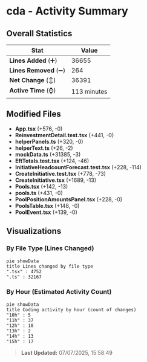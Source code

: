 # cda - Activity Summary 

## Overall Statistics

| Stat                   | Value                                                             |
| ---------------------- | ----------------------------------------------------------------- |
| **Lines Added** (➕)   | 36655                                          |
| **Lines Removed** (➖) | 264                                        |
| **Net Change** (↕)    | 36391                |
| **Active Time** (⌚)   | 113 minutes |


## Modified Files
- **App.tsx** (+576, -0)
- **ReinvestmentDetail.test.tsx** (+441, -0)
- **helperPanels.ts** (+320, -0)
- **helperText.ts** (+26, -2)
- **mockData.ts** (+31385, -3)
- **EftTotals.test.tsx** (+124, -46)
- **InitiativeHeadcountForecast.test.tsx** (+228, -114)
- **CreateInitiative.test.tsx** (+778, -73)
- **CreateInitiative.tsx** (+1689, -13)
- **Pools.tsx** (+142, -13)
- **pools.ts** (+431, -0)
- **PoolPositionAmountsPanel.tsx** (+228, -0)
- **PoolsTable.tsx** (+148, -0)
- **PoolEvent.tsx** (+139, -0)

## Visualizations

### By File Type (Lines Changed)

```mermaid
pie showData
title Lines changed by file type
".tsx" : 4752
".ts" : 32167
```

### By Hour (Estimated Activity Count)

```mermaid
pie showData
title Coding activity by hour (count of changes)
"10h" : 5
"11h" : 37
"12h" : 10
"13h" : 2
"14h" : 13
"15h" : 17
```


> **Last Updated:** 07/07/2025, 15:58:49
